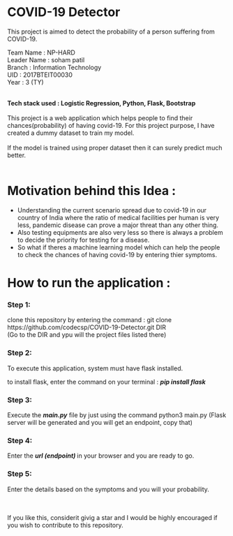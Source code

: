 
# COVID-19 Detector


This project is aimed to detect the probability of a person suffering from COVID-19. 
	
Team Name : NP-HARD <br>
Leader Name : soham patil <br>
Branch : Information Technology<br>
UID : 2017BTEIT00030 <br>
Year : 3 (TY) </h3>


<br>
     <b> Tech stack used : Logistic Regression, Python, Flask, Bootstrap</b> 
<br>
<br>
This project is a web application which helps people to find their chances(probability) of having
covid-19. For this project purpose, I have created a dummy dataset to train my model.
<br>
<br>
If the model is trained using proper dataset then it can surely predict much better.
<br>
<br>

<h1> Motivation behind this Idea : </h1>	

<ul>
  <li>Understanding the current scenario spread due to covid-19 in our country of India where the ratio of medical facilities
per human is very less, pandemic disease can prove a major threat than any other thing.</li>
  <li>Also testing equipments are also very less so there is always a problem to decide the priority for testing for a disease.</li>
  <li>So what if theres a machine learning model which can help the people to check the chances of having covid-19 by entering 
thier symptoms.</li>
</ul>


<h1>How to run the application : </h1>

<h3> Step 1: </h3> clone this repository by entering the command : git clone https://github.com/codecsp/COVID-19-Detector.git DIR<br>
(Go to the DIR and ypu will the project files listed there)

<h3> Step 2: </h3> To execute this application, system must have flask installed.

to install flask, enter the command on your terminal : <b>  <i> pip install flask </b> </i>

<h3> Step 3: </h3>Execute the <b><i>main.py</i></b> file by just using the command python3 main.py
(Flask server will be generated and you will get an endpoint, copy that)

<h3> Step 4: </h3>Enter  the <b><i> url (endpoint) </b> </i> in your browser and you are ready to go.

<h3> Step 5: </h3>Enter the details based on the symptoms and you will your probability.

<br><br>
If you like this, considerit givig a star and I would be highly encouraged if you wish to contribute to this repository.








